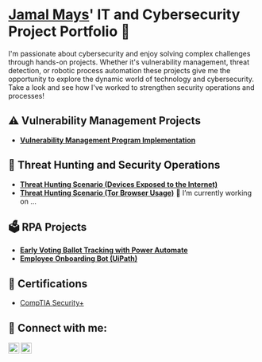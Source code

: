 # <a href="https://www.linkedin.com/in/jamal-mays/">Jamal Mays</a>' IT and Cybersecurity Project Portfolio 🔐

I'm passionate about cybersecurity and enjoy solving complex challenges through hands-on projects. Whether it's vulnerability management, threat detection, or robotic process automation these projects give me the opportunity to explore the dynamic world of technology and cybersecurity. Take a look and see how I've worked to strengthen security operations and processes!


## ⚠️ Vulnerability Management Projects

- **[Vulnerability Management Program Implementation](https://github.com/JamalMays6/Vulnerability-Management-Program/tree/main)**

## 🚨 Threat Hunting and Security Operations

- **[Threat Hunting Scenario (Devices Exposed to the Internet)](https://github.com/JamalMays6/Devices-Exposed-to-the-Internet)**
- **[Threat Hunting Scenario (Tor Browser Usage)](https://github.com/JamalMays6/threat-hunting-scenario-tor)** 🔭 I’m currently working on ...

## 🗳️ RPA Projects

- **[Early Voting Ballot Tracking with Power Automate](https://github.com/JamalMays6/Ballot-Tracking)**
- **[Employee Onboarding Bot (UiPath)](https://github.com/JamalMays6/Employee-Onboarding)**

## <h2>📄 Certifications</h2>

- [CompTIA Security+](https://www.credly.com/earner/earned/badge/f50e653f-9af8-4834-bdbf-3c5ddac114bd)

<h2> 🤳 Connect with me:</h2>

[<img align="left" alt="jamal-mays/ | Twitter" width="22px" src="https://cdn.jsdelivr.net/npm/simple-icons@v3/icons/twitter.svg" />][twitter]
[<img align="left" alt="jamal-mays/ | LinkedIn" width="22px" src="https://cdn.jsdelivr.net/npm/simple-icons@v3/icons/linkedin.svg" />][linkedin]

[twitter]: https://twitter.com/
[linkedin]: https://linkedin.com/in/jamal-mays/

<!--
**joshmadakor1/joshmadakor1** is a ✨ _special_ ✨ repository because its `README.md` (this file) appears on your GitHub profile.

Here are some ideas to get you started:

- 🔭 I’m currently working on ...
- 🌱 I’m currently learning ...
- 👯 I’m looking to collaborate on ...
- 🤔 I’m looking for help with ...
- 💬 Ask me about ...
- 📫 How to reach me: ...
- 😄 Pronouns: ...
- ⚡ Fun fact: ...
-->
